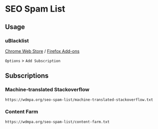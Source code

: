 # SEO Spam List

## Usage

### uBlacklist

[Chrome Web Store](https://chrome.google.com/webstore/detail/ublacklist/pncfbmialoiaghdehhbnbhkkgmjanfhe) / [Firefox Add-ons](https://addons.mozilla.org/en-US/firefox/addon/ublacklist/)

`Options` > `Add Subscription`

## Subscriptions
### Machine-translated Stackoverflow

```
https://wdmpa.org/seo-spam-list/machine-translated-stackoverflow.txt
```

### Content Farm

```
https://wdmpa.org/seo-spam-list/content-farm.txt
```
